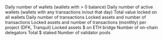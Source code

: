Daily number of wallets (wallets with > 0 balance)
Daily number of active wallets (wallets with any transactions in/out that day)
Total value locked on all wallets
Daily number of transactions
Locked assets and number of transactions
Locked assets and number of transactions (monthly) per project (DFK, Tranquil)
Locked assets $ on ETH bridge
Number of on-chain delegators
Total $ staked
Number of validator pools
